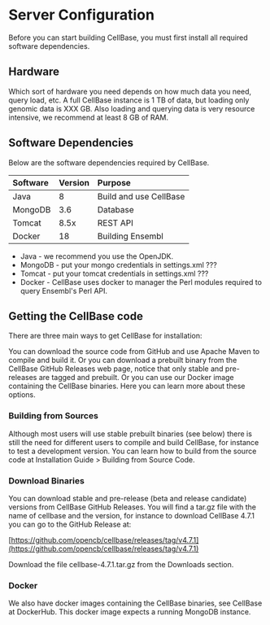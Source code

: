 # Server Configuration

Before you can start building CellBase, you must first install all required software dependencies.

## Hardware

Which sort of hardware you need depends on how much data you need, query load, etc. A full CellBase instance is 1 TB of data, but loading only genomic data is XXX GB. Also loading and querying data is very resource intensive, we recommend at least 8 GB of RAM.

## Software Dependencies

Below are the software dependencies required by CellBase.

| Software | Version | Purpose |
| :--- | :--- | :--- |
| Java | 8 | Build and use CellBase |
| MongoDB | 3.6 | Database |
| Tomcat | 8.5x | REST API |
| Docker | 18 | Building Ensembl |

* Java - we recommend you use the OpenJDK.
* MongoDB - put your mongo credentials in settings.xml ???
* Tomcat - put your tomcat credentials in settings.xml ???
* Docker - CellBase uses docker to manager the Perl modules required to query Ensembl's Perl API.

## Getting the CellBase code

There are three main ways to get CellBase for installation:

You can download the source code from GitHub and use Apache Maven to compile and build it. Or you can download a prebuilt binary from the CellBase GitHub Releases web page, notice that only stable and pre-releases are tagged and prebuilt. Or you can use our Docker image containing the CellBase binaries. Here you can learn more about these options.

### Building from Sources

Although most users will use stable prebuilt binaries \(see below\) there is still the need for different users to compile and build CellBase, for instance to test a development version. You can learn how to build from the source code at Installation Guide &gt; Building from Source Code.

### Download Binaries

You can download stable and pre-release \(beta and release candidate\) versions from CellBase GitHub Releases. You will find a tar.gz file with the name of cellbase and the version, for instance to download CellBase 4.7.1 you can go to the GitHub Release at:

[https://github.com/opencb/cellbase/releases/tag/v4.7.1](https://github.com/opencb/cellbase/releases/tag/v4.7.1)

Download the file cellbase-4.7.1.tar.gz from the Downloads section.

### Docker

We also have docker images containing the CellBase binaries, see CellBase at DockerHub. This docker image expects a running MongoDB instance.

